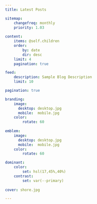 ```yaml
---
title: Latest Posts

sitemap:
    changefreq: monthly
    priority: 1.03
    
content:
    items: @self.children
    order:
        by: date
        dir: desc
    limit: 4
    pagination: true

feed:
    description: Sample Blog Description
    limit: 10

pagination: true

branding:
    image:
      desktop: desktop.jpg
      mobile:  mobile.jpg
    color:
        rotate: 60
        
emblem:
    image:
      desktop: desktop.jpg
      mobile:  mobile.jpg
    color:
        rotate: 60

dominant:
    color:
        set: hsl(17,45%,40%)
    contrast:
        set: var(--primary)
        
cover: shore.jpg

---
```

